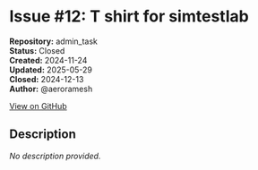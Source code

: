 # Issue #12: T shirt for simtestlab

**Repository:** admin_task  
**Status:** Closed  
**Created:** 2024-11-24  
**Updated:** 2025-05-29  
**Closed:** 2024-12-13  
**Author:** @aeroramesh  

[View on GitHub](https://github.com/Simtestlab/admin_task/issues/12)

## Description

*No description provided.*